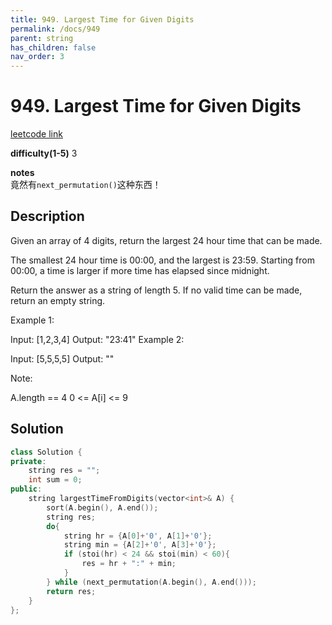 ```yaml
---
title: 949. Largest Time for Given Digits
permalink: /docs/949
parent: string
has_children: false
nav_order: 3
---
```

# 949. Largest Time for Given Digits
[leetcode link](https://leetcode.com/problems/largest-time-for-given-digits/)

**difficulty(1-5)** 
3

**notes**   
竟然有`next_permutation()`这种东西！

## Description
Given an array of 4 digits, return the largest 24 hour time that can be made.

The smallest 24 hour time is 00:00, and the largest is 23:59.  Starting from 00:00, a time is larger if more time has elapsed since midnight.

Return the answer as a string of length 5.  If no valid time can be made, return an empty string.

 

Example 1:

Input: [1,2,3,4]
Output: "23:41"
Example 2:

Input: [5,5,5,5]
Output: ""
 

Note:

A.length == 4
0 <= A[i] <= 9

## Solution
```c++
class Solution {
private:
    string res = "";
    int sum = 0;
public:
    string largestTimeFromDigits(vector<int>& A) {
        sort(A.begin(), A.end());
        string res;
        do{
            string hr = {A[0]+'0', A[1]+'0'};
            string min = {A[2]+'0', A[3]+'0'};
            if (stoi(hr) < 24 && stoi(min) < 60){
                res = hr + ":" + min;
            }
        } while (next_permutation(A.begin(), A.end()));
        return res;
    }
};
```

<!-- 
Default label
{: .label }

Blue label
{: .label .label-blue }

Stable
{: .label .label-green }

New release
{: .label .label-purple }

Coming soon
{: .label .label-yellow }

Deprecated
{: .label .label-red } -->
